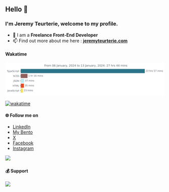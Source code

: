 ## Hello 👋
### I'm Jeremy Teurterie, welcome to my profile.

- 🌴 I am a <b>Freelance Front-End Developer</b>
- 📫 Find out more about me here : <b><a href="https://jeremyteurterie.com" target="_blank">jeremyteurterie.com</a></b>

<!-- #### 🚀 My projects

- <a href="https://sharuco.lndev.me/" target="_blank">Sharuco</a> : Share and explore essential codes, create forms to retrieve information and keep useful links.
- <a href="https://lnui.lndev.me/" target="_blank">LNUI</a> : With LNUI you will have components of all types that will allow you to build your website from scratch.
- <a href="https://wp.lndev.me/" target="_blank">World Portfolios</a> : Open source collection of World Portfolios. -->

#### Wakatime
[![wakatime-stats](https://github.com/jeremyteurterie/jeremyteurterie/blob/master/images/stat.svg)](https://wakatime.com/@jeremyteurterie)

[![wakatime](https://wakatime.com/badge/user/018d0c30-cb46-44be-b509-d953ea8a8215.svg)](https://wakatime.com/@018d0c30-cb46-44be-b509-d953ea8a8215)

#### 🌐 Follow me on

- <a href="https://linkedin.com/in/jeremyteurterie" target="_blank">LinkedIn</a>
- <a href="https://bento.me/jeremyteurterie" target="_blank">My Bento</a>
- <a href="https://twitter.com/jeremyteurterie" target="_blank">X</a>
- <a href="https://www.facebook.com/profile.php?id=100080409813583" target="_blank">Facebook</a>
- <a href="https://instagram.com/jeremyteurterie" target="_blank">Instagram</a>

![](https://komarev.com/ghpvc/?username=jeremyteurterie)

#### 💰 Support
<p><a href="https://www.buymeacoffee.com/jeremyteurterie"><img src="https://img.buymeacoffee.com/button-api/?text=Buy me a coffee&emoji=☕&slug=jeremyteruterie&button_colour=57CC99&font_colour=ffffff&font_family=Bree&outline_colour=000000&coffee_colour=FFDD00" /></a></p><br><br>